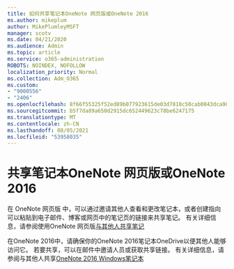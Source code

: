 ```yaml
---
title: 如何共享笔记本OneNote 网页版或OneNote 2016
ms.author: mikeplum
author: MikePlumleyMSFT
manager: scotv
ms.date: 04/21/2020
ms.audience: Admin
ms.topic: article
ms.service: o365-administration
ROBOTS: NOINDEX, NOFOLLOW
localization_priority: Normal
ms.collection: Adm_O365
ms.custom:
- "9000556"
- "2406"
ms.openlocfilehash: 8f66f55325f52ed89b077923615de03d7818c50cab0043dca98aadca3e725bc8
ms.sourcegitcommit: b5f7da89a650d2915dc652449623c78be6247175
ms.translationtype: MT
ms.contentlocale: zh-CN
ms.lasthandoff: 08/05/2021
ms.locfileid: "53958035"
---
```

# <a name="share-notebooks-in-onenote-for-the-web-or-onenote-2016"></a>共享笔记本OneNote 网页版或OneNote 2016

在 OneNote 网页版 中，可以通过邀请其他人查看和更改笔记本，或者创建指向可以粘贴到电子邮件、博客或网页中的笔记页的链接来共享笔记。 有关详细信息，请参阅使用OneNote 网页版[与其他人共享笔记](https://support.office.com/article/D3481FBE-E06C-4883-B7E9-B2EE9F38AED3)

在OneNote 2016中，请确保你的OneNote 2016笔记本OneDrive以便其他人能够访问它。 若要共享，可以在邮件中邀请人员或获取共享链接。 有关详细信息，请参阅与其他人共享[OneNote 2016 Windows笔记本](https://support.office.com/article/d14b6033-7a95-4536-9216-bb0a5e0f8285)